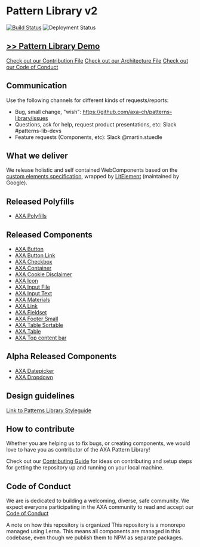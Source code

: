 # Pattern Library v2

[![Build Status](https://travis-ci.org/axa-ch/patterns-library.svg?branch=develop)](https://travis-ci.org/axa-ch/patterns-library)
![Deployment Status](https://ach-azureforge-iss.vsrm.visualstudio.com/_apis/public/Release/badge/4ad0f0a6-2ec1-465f-99a1-4c3726de6d35/1/3)

## [>> Pattern Library Demo](https://patterns.axa.ch)

[Check out our Contribution File](https://github.com/axa-ch/patterns-library/blob/develop/CONTRIBUTION.md#rules-and-lintings)
[Check out our Architecture File](https://github.com/axa-ch/patterns-library/blob/develop/ARCHITECTURE.md)
[Check out our Code of Conduct](https://github.com/axa-ch/patterns-library/blob/develop/CODE_OF_CONDUCT.md)

## Communication

Use the following channels for different kinds of requests/reports:
- Bug, small change, "wish": https://github.com/axa-ch/patterns-library/issues
- Questions, ask for help, request product presentations, etc: Slack #patterns-lib-devs
- Feature requests (Components, etc): Slack @martin.stuedle

## What we deliver
We release holistic and self contained WebComponents based on the [custom elements specification](https://html.spec.whatwg.org/multipage/custom-elements.html), wrapped by [LitElement](https://github.com/Polymer/lit-element) (maintained by Google).

## Released Polyfills
- [AXA Polyfills](https://github.com/axa-ch/patterns-library/tree/develop/src/components/05-utils/polyfill)

## Released Components
- [AXA Button](https://github.com/axa-ch/patterns-library/tree/develop/src/components/10-atoms/button)
- [AXA Button Link](https://github.com/axa-ch/patterns-library/tree/develop/src/components/10-atoms/button-link)
- [AXA Checkbox](https://github.com/axa-ch/patterns-library/tree/develop/src/components/10-atoms/checkbox)
- [AXA Container](https://github.com/axa-ch/patterns-library/tree/develop/src/components/30-organisms/container)
- [AXA Cookie Disclaimer](https://github.com/axa-ch/patterns-library/tree/develop/src/components/20-molecules/cookie-disclaimer)
- [AXA Icon](https://github.com/axa-ch/patterns-library/tree/develop/src/components/10-atoms/icon)
- [AXA Input File](https://github.com/axa-ch/patterns-library/tree/develop/src/components/10-atoms/input-file)
- [AXA Input Text](https://github.com/axa-ch/patterns-library/tree/develop/src/components/10-atoms/input-text)
- [AXA Materials](https://github.com/axa-ch/patterns-library/tree/develop/src/components/00-materials)
- [AXA Link](https://github.com/axa-ch/patterns-library/tree/develop/src/components/10-atoms/link)
- [AXA Fieldset](https://github.com/axa-ch/patterns-library/tree/develop/src/components/10-atoms/fieldset)
- [AXA Footer Small](https://github.com/axa-ch/patterns-library/tree/develop/src/components/20-molecules/footer-small)
- [AXA Table Sortable](https://github.com/axa-ch/patterns-library/tree/develop/src/components/30-organisms/table-sortable)
- [AXA Table](https://github.com/axa-ch/patterns-library/tree/develop/src/components/30-organisms/table)
- [AXA Top content bar](https://github.com/axa-ch/patterns-library/tree/develop/src/components/20-molecules/top-content-bar)

## Alpha Released Components
- [AXA Datepicker](https://github.com/axa-ch/patterns-library/tree/develop/src/components/20-molecules/datepicker)
- [AXA Dropdown](https://github.com/axa-ch/patterns-library/tree/develop/src/components/20-molecules/dropdown)

## Design guidelines
[Link to Patterns Library Styleguide](https://github.com/axa-ch/patterns-library-styleguide)

## How to contribute
Whether you are helping us to fix bugs, or creating components,
we would love to have you as contributor of the AXA Pattern Library!

Check out our [Contributing Guide](https://github.com/axa-ch/patterns-library/tree/develop/CONTRIBUTION.md) for ideas on contributing and setup steps for getting the repository up and running on your local machine.

## Code of Conduct
We are is dedicated to building a welcoming, diverse, safe community. We expect everyone participating in the AXA community to read and accept our [Code of Conduct](https://github.com/axa-ch/patterns-library/tree/develop/CODE_OF_CONDUCT.md)

A note on how this repository is organized
This repository is a monorepo managed using Lerna. This means all components are managed in this codebase, even though we publish them to NPM as separate packages.
